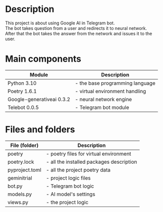 # Description
This project is about using Google AI in Telegram bot.\
The bot takes question from a user and redirects it to neural network.\
After that the bot takes the answer from the network and issues it to the user.

# Main components
| Module        | Description            |
|---------------|------------------------|
| Python 3.10   | - the base programming language |
| Poetry 1.6.1  | - virtual environment handling |
|Google-generativeai 0.3.2| - neural network engine|
|Telebot 0.0.5| - Telegram bot module  |

# Files and folders
| File (folder)  | Description                              |
|----------------|------------------------------------------|
| poetry         | - poetry files for virtual environment   |
| poetry.lock    | - all the installed packages description |
| pyproject.toml | - all the project poetry data            |
| geminitrial    | - project logic files                    |
| bot.py         | - Telegram bot logic                     |
| models.py      | - AI model's settings                    |
| views.py       | - the project logic                      |